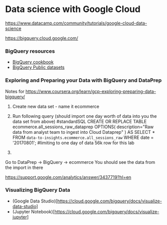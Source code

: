 
# Data science with Google Cloud

https://www.datacamp.com/community/tutorials/google-cloud-data-science

https://bigquery.cloud.google.com/

### BigQuery resources

* [BigQuery cookbook](https://support.google.com/analytics/answer/4419694)
* [BigQuery Public datasets](https://cloud.google.com/bigquery/public-data/)

### Exploring and Preparing your Data with BigQuery and DataPrep

Notes for https://www.coursera.org/learn/gcp-exploring-preparing-data-bigquery/

1. Create new data set - name it ecommerce

2. Run following query (should import one day worth of data into you the data set from above)
#standardSQL
CREATE OR REPLACE TABLE ecommerce.all_sessions_raw_dataprep
OPTIONS(
  description="Raw data from analyst team to ingest into Cloud Dataprep"
) AS
SELECT * FROM `data-to-insights.ecommerce.all_sessions_raw` 
WHERE date = '20170801'; #limiting to one day of data 56k row for this lab

3. 
Go to DataPrep -> BigQuery -> ecommerce 
You should see the data from the import in there

https://support.google.com/analytics/answer/3437719?hl=en

### Visualizing BigQuery Data

* (Google Data Studio)[https://cloud.google.com/bigquery/docs/visualize-data-studio]
* (Jupyter Notebook)[https://cloud.google.com/bigquery/docs/visualize-jupyter]


